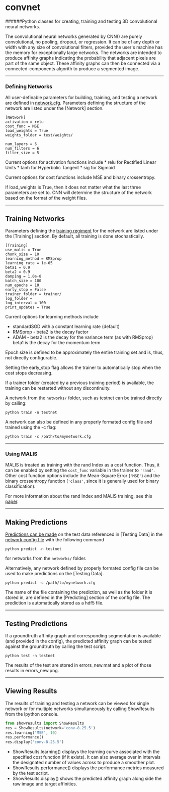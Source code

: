 # convnet
######Python classes for creating, training and testing 3D convolutional neural networks.

   The convolutional neural networks generated by CNN() are purely convolutional,
no pooling, dropout, or regression. It can be of any depth or width with any 
size of convolutional filters, provided the user's machine has the memory for 
exceptionally large networks. The networks are intended to produce affinity graphs
indicating the probability that adjacent pixels are part of the same object. These
affinity graphs can then be connected via a connected-components algorith to 
produce a segmented image.

-------------------------------------------------------------------------------
### Defining Networks
All user-definable parameters for building, training, and testing a network are
defined in [network.cfg](https://github.com/schurterb/convolutional_network/wiki/Network-Configuration). Parameters defining the structure of the network are
listed under the [Network] section.

```
[Network]
activation = relu
cost_func = MSE
load_weights = True
weights_folder = test/weights/

num_layers = 5
num_filters = 6
filter_size = 5
```

Current options for activation functions include
    * relu for Rectified Linear Units
    * tanh for Hyperbolic Tangent
    * sig for Sigmoid

Current options for cost functions include MSE and binary crossentropy.

If load_weights is True, then it does not matter what the last three parameters
are set to. CNN will determine the structure of the network based on the format
of the weight files.

-------------------------------------------------------------------------------
## Training Networks
Parameters defining the [training regiment](https://github.com/schurterb/convolutional_network/wiki/Training-a-Network) for the network are listed under the
[Training] section. By default, all training is done stochastically.

```
[Training]
use_malis = True
chunk_size = 10
learning_method = RMSprop
learning_rate = 1e-05
beta1 = 0.9
beta2 = 0.9
damping = 1.0e-8
batch_size = 100
num_epochs = 10
early_stop = False
trainer_folder = trainer/
log_folder =  
log_interval = 100
print_updates = True
```

Current options for learning methods include
* standardSGD with a constant learning rate (default)
* RMSprop - beta2 is the decay factor
* ADAM - beta2 is the decay for the variance term (as with RMSprop)
beta1 is the decay for the momentum term

Epoch size is defined to be approximately the entire training set and is, thus, not directly configurable.

Setting the early_stop flag allows the trainer to automatically stop when the cost stops decreasing.

If a trainer folder (created by a previous training period) is available, 
the training can be restarted without any discontinuity.

A network from the `networks/` folder, such as testnet can be trained directly by calling:
```
python train -n testnet
```

A network can also be defined in any properly formated config file and trained using the -c flag:
```
python train -c /path/to/mynetwork.cfg
```
-------------------------------------------------------------------------------
### Using MALIS
MALIS is treated as training with the rand Index as a cost function. Thus, it 
can be enabled by setting the `cost_func` variable in the trainer to `'rand'`. 
Other cost function options include the Mean-Square Error (`'MSE'`) and the 
binary crossentropy function (`'class'`, since it is generally used for binary 
classification).

For more information about the rand Index and MALIS training, see this [paper](http://papers.nips.cc/paper/3887-maximin-affinity-learning-of-image-segmentation).

-------------------------------------------------------------------------------
## Making Predictions
[Predictions can be made](https://github.com/schurterb/convolutional_network/wiki/Making-Predictions) on the test data referenced in [Testing Data] in the 
[network config file](https://github.com/schurterb/convolutional_network/wiki/Network-Configuration) with the following command
```
python predict -n testnet
```
for networks from the `networks/` folder.

Alternatively, any network defined by properly formated config file can be used
to make predictions on the [Testing Data].
```
python predict -c /path/to/mynetwork.cfg
```

The name of the file containing the prediction, as well as the folder it is 
stored in, are defined in the [Predicting] section of the config file. 
The prediction is automatically stored as a hdf5 file.

-------------------------------------------------------------------------------
## Testing Predictions

If a groundtruth affinity graph and corresponding segmentation is available 
(and provided in the config), the predicted affinity graph can be tested against
the groundtruth by calling the test script.
```
python test -n testnet
```
The results of the test are stored in errors_new.mat and a plot of those results
in errors_new.png. 

-------------------------------------------------------------------------------
## Viewing Results

The results of training and testing a network can be viewed for single network 
or for multiple networks simultaneously by calling ShowResults from the Ipython
console. 
```python
from showresults import ShowResults
res = ShowResults(network='conv-8.25.5')
res.learning('MSE', 10)
res.performance()
res.display('conv-8.25.5')
```

* ShowResults.learning() displays the learning curve associated with the specified
cost function (if it exists). It can also average over in intervals the designated
number of values across to produce a smoother plot.
* ShowResults.performance() displays the performance metrics measured by the test script.
* ShowResults.display() shows the predicted affinity graph along side the raw 
image and target affinities.

